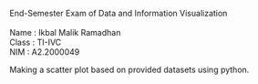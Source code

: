 End-Semester Exam of Data and Information Visualization<br />
<br />
Name  : Ikbal Malik Ramadhan<br />
Class : TI-IVC<br />
NIM   : A2.2000049<br />

Making a scatter plot based on provided datasets using python.
